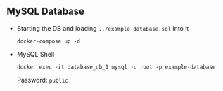 ## MySQL Database

* Starting the DB and loading `../example-database.sql` into it

    `docker-compose up -d`

* MySQL Shell

    `docker exec -it database_db_1 mysql -u root -p example-database`

    Password: `public`
